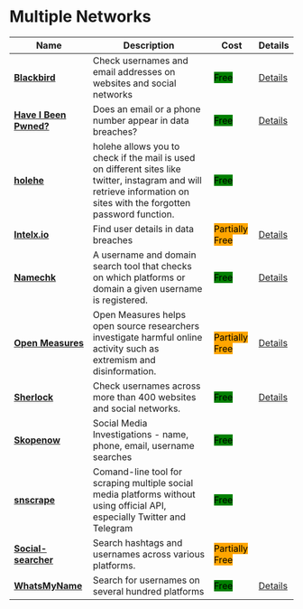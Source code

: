 # Multiple Networks

| Name                                                             | Description                                                                                                                                                            | Cost                                                         | Details                                      |
| ---------------------------------------------------------------- | ---------------------------------------------------------------------------------------------------------------------------------------------------------------------- | ------------------------------------------------------------ | -------------------------------------------- |
| [**Blackbird**](https://github.com/p1ngul1n0/blackbird)          | Check usernames and email addresses on websites and social networks                                                                                                    | <mark style="background-color:green;">Free</mark>            | [Details](../../../tools/blackbird/)         |
| [**Have I Been Pwned?**](https://haveibeenpwned.com/)            | Does an email or a phone number appear in data breaches?                                                                                                               | <mark style="background-color:green;">Free</mark>            | [Details](../../../tools/have-i-been-pwned/) |
| [**holehe**](https://github.com/megadose/holehe)                 | holehe allows you to check if the mail is used on different sites like twitter, instagram and will retrieve information on sites with the forgotten password function. | <mark style="background-color:green;">Free</mark>            |                                              |
| [**Intelx.io**](http://intelx.io/)                               | Find user details in data breaches                                                                                                                                     | <mark style="background-color:orange;">Partially Free</mark> | [Details](../../../tools/intelx.io/)         |
| [**Namechk**](https://namechk.com/)                              | A username and domain search tool that checks on which platforms or domain a given username is registered.                                                             | <mark style="background-color:green;">Free</mark>            | [Details](../../../tools/namechk/)           |
| [**Open Measures**](https://openmeasures.io/)                    | Open Measures helps open source researchers investigate harmful online activity such as extremism and disinformation.                                                  | <mark style="background-color:orange;">Partially Free</mark> | [Details](../../../tools/open-measures/)     |
| [**Sherlock**](https://github.com/sherlock-project/sherlock)     | Check usernames across more than 400 websites and social networks.                                                                                                     | <mark style="background-color:green;">Free</mark>            | [Details](../../../tools/sherlock/)          |
| [**Skopenow**](http://skopenow.com/)                             | Social Media Investigations - name, phone, email, username searches                                                                                                    | <mark style="background-color:green;">Free</mark>            |                                              |
| [**snscrape**](https://github.com/JustAnotherArchivist/snscrape) | Comand-line tool for scraping multiple social media platforms without using official API, especially Twitter and Telegram                                              | <mark style="background-color:green;">Free</mark>            |                                              |
| [**Social-searcher**](https://www.social-searcher.com/)          | Search hashtags and usernames across various platforms.                                                                                                                | <mark style="background-color:orange;">Partially Free</mark> |                                              |
| [**WhatsMyName**](https://whatsmyname.app/)                      | Search for usernames on several hundred platforms                                                                                                                      | <mark style="background-color:green;">Free</mark>            | [Details](../../../tools/whats-my-name/)     |
